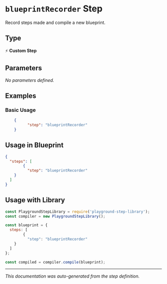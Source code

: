 # `blueprintRecorder` Step

Record steps made and compile a new blueprint.

## Type
⚡ **Custom Step**

## Parameters

*No parameters defined.*

## Examples

### Basic Usage
```json
    {
          "step": "blueprintRecorder"
    }
```

## Usage in Blueprint

```json
{
  "steps": [
        {
          "step": "blueprintRecorder"
    }
  ]
}
```

## Usage with Library

```javascript
const PlaygroundStepLibrary = require('playground-step-library');
const compiler = new PlaygroundStepLibrary();

const blueprint = {
  steps: [
        {
          "step": "blueprintRecorder"
    }
  ]
};

const compiled = compiler.compile(blueprint);
```

---

*This documentation was auto-generated from the step definition.*

